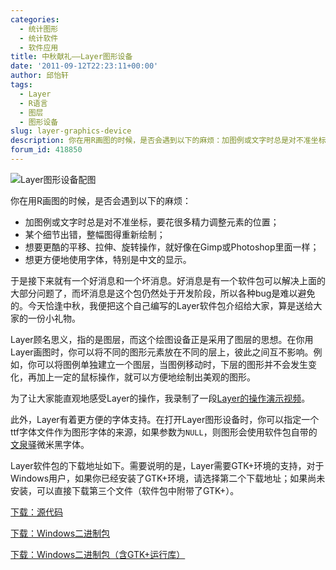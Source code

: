 ```yaml
---
categories:
  - 统计图形
  - 统计软件
  - 软件应用
title: 中秋献礼——Layer图形设备
date: '2011-09-12T22:23:11+00:00'
author: 邱怡轩
tags:
  - Layer
  - R语言
  - 图层
  - 图形设备
slug: layer-graphics-device
description: 你在用R画图的时候，是否会遇到以下的麻烦：加图例或文字时总是对不准坐标，要花很多精力调整元素的位置；某个细节出错，整幅图得重新绘制；想要更酷的平移、拉伸、旋转操作，就好像在Gimp或Photoshop里面一样；想更方便地使用字体，特别是中文的显示。
forum_id: 418850
---
```


![Layer图形设备配图](https://uploads.cosx.org/2011/09/Festival2.png)
  
你在用R画图的时候，是否会遇到以下的麻烦：

  * 加图例或文字时总是对不准坐标，要花很多精力调整元素的位置；
  * 某个细节出错，整幅图得重新绘制；
  * 想要更酷的平移、拉伸、旋转操作，就好像在Gimp或Photoshop里面一样；
  * 想更方便地使用字体，特别是中文的显示。

于是接下来就有一个好消息和一个坏消息。好消息是有一个软件包可以解决上面的大部分问题了，而坏消息是这个包仍然处于开发阶段，所以各种bug是难以避免的。今天恰逢中秋，我便把这个自己编写的Layer软件包介绍给大家，算是送给大家的一份小礼物。

Layer顾名思义，指的是图层，而这个绘图设备正是采用了图层的思想。在你用Layer画图时，你可以将不同的图形元素放在不同的层上，彼此之间互不影响。例如，你可以将图例单独建立一个图层，当图例移动时，下层的图形并不会发生变化，再加上一定的鼠标操作，就可以方便地绘制出美观的图形。

为了让大家能直观地感受Layer的操作，我录制了一段[Layer的操作演示视频](http://v.youku.com/v_show/id_XMzAzNDkyNTU2)。

此外，Layer有着更方便的字体支持。在打开Layer图形设备时，你可以指定一个ttf字体文件作为图形字体的来源，如果参数为`NULL`，则图形会使用软件包自带的[文泉驿](http://wenq.org)微米黑字体。

Layer软件包的下载地址如下。需要说明的是，Layer需要GTK+环境的支持，对于Windows用户，如果你已经安装了GTK+环境，请选择第二个下载地址；如果尚未安装，可以直接下载第三个文件（软件包中附带了GTK+）。

[下载：源代码](http://yixuan.cos.name/cn/wp-content/uploads/2011/09/Layer_0.1-0.tar.gz)
  
[下载：Windows二进制包](http://yixuan.cos.name/cn/wp-content/uploads/2011/09/Layer_0.1-0.zip)
  
[下载：Windows二进制包（含GTK+运行库）](http://yixuan.cos.name/cn/wp-content/uploads/2011/09/Layer.zip)
